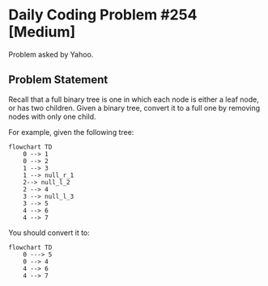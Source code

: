 # Daily Coding Problem #254 [Medium]

Problem asked by Yahoo.

## Problem Statement

Recall that a full binary tree is one in which each node is either a leaf node,
or has two children. Given a binary tree, convert it to a full one by removing nodes with only one child.

For example, given the following tree:

```mermaid
flowchart TD
    0 --> 1
    0 --> 2
    1 --> 3
    1 --> null_r_1
    2--> null_l_2
    2 --> 4
    3 --> null_l_3
    3 --> 5
    4 --> 6
    4 --> 7
```

You should convert it to:
```mermaid
flowchart TD
    0 ---> 5
    0 --> 4
    4 --> 6
    4 --> 7
```
